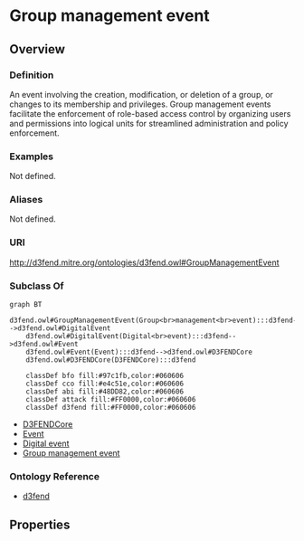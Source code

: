 # Group management event

## Overview

### Definition
An event involving the creation, modification, or deletion of a group, or changes to its membership and privileges. Group management events facilitate the enforcement of role-based access control by organizing users and permissions into logical units for streamlined administration and policy enforcement.

### Examples
Not defined.

### Aliases
Not defined.

### URI
http://d3fend.mitre.org/ontologies/d3fend.owl#GroupManagementEvent

### Subclass Of
```mermaid
graph BT
    d3fend.owl#GroupManagementEvent(Group<br>management<br>event):::d3fend-->d3fend.owl#DigitalEvent
    d3fend.owl#DigitalEvent(Digital<br>event):::d3fend-->d3fend.owl#Event
    d3fend.owl#Event(Event):::d3fend-->d3fend.owl#D3FENDCore
    d3fend.owl#D3FENDCore(D3FENDCore):::d3fend
    
    classDef bfo fill:#97c1fb,color:#060606
    classDef cco fill:#e4c51e,color:#060606
    classDef abi fill:#48DD82,color:#060606
    classDef attack fill:#FF0000,color:#060606
    classDef d3fend fill:#FF0000,color:#060606
```

- [D3FENDCore](/docs/ontology/reference/model/D3FENDCore/D3FENDCore.md)
- [Event](/docs/ontology/reference/model/D3FENDCore/Event/Event.md)
- [Digital event](/docs/ontology/reference/model/D3FENDCore/Event/Digital%20event/Digital%20event.md)
- [Group management event](/docs/ontology/reference/model/D3FENDCore/Event/Digital%20event/Group%20management%20event/Group%20management%20event.md)


### Ontology Reference
- [d3fend](http://d3fend.mitre.org/ontologies/d3fend.owl#)

## Properties
